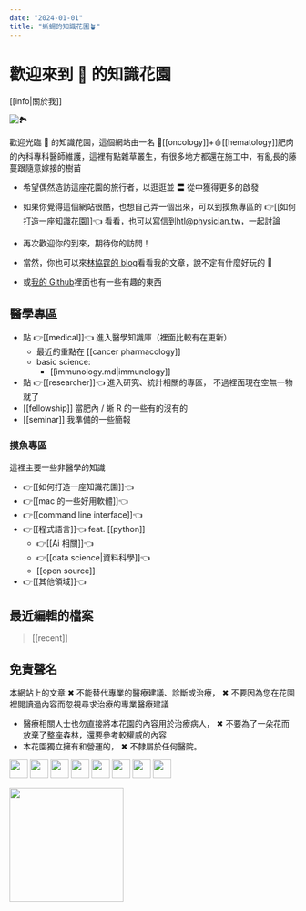 ```yaml
---
date: "2024-01-01"
title: "蜥蜴的知識花園🪴"
---
```



# 歡迎來到 🦎 的知識花園

[[info|關於我]]

![🏞️](https://i.imgur.com/ebQ9vAT.jpg)

歡迎光臨 🦎 的知識花園，這個網站由一名 🦀[[oncology]]+🩸[[hematology]]肥肉的內科專科醫師維護，這裡有點雜草叢生，有很多地方都還在施工中，有亂長的藤蔓跟隨意嫁接的樹苗

- 希望偶然造訪這座花園的旅行者，以逛逛並 〓 從中獲得更多的啟發
- 如果你覺得這個網站很酷，也想自己弄一個出來，可以到摸魚專區的 👉[[如何打造一座知識花園]]👈 看看，也可以寫信到[htl@physician.tw](mailto:htl@physician.tw)，一起討論
- 再次歡迎你的到來，期待你的訪問！

- 當然，你也可以來[林協霆的 blog][1]看看我的文章，說不定有什麼好玩的 🎢
- 或[我的 Github](https://github.com/htlin222/)裡面也有一些有趣的東西

## 醫學專區

- 點 👉[[medical]]👈 進入醫學知識庫（裡面比較有在更新）
  - 最近的重點在 [[cancer pharmacology]]
  - basic science:
    - [[immunology.md|immunology]]
- 點 👉[[researcher]]👈 進入研究、統計相關的專區， 不過裡面現在空無一物就了
- [[fellowship]] 當肥內 / 蜥 R 的一些有的沒有的
- [[seminar]] 我準備的一些簡報

### 摸魚專區

這裡主要一些非醫學的知識

- 👉[[如何打造一座知識花園]]👈
- 👉[[mac 的一些好用軟體]]👈
- 👉[[command line interface]]👈
- 👉[[程式語言]]👈 feat. [[python]]
  - 👉[[Ai 相關]]👈
  - 👉[[data science|資料科學]]👈
  - [[open source]]
- 👉[[其他領域]]👈

## 最近編輯的檔案

> [[recent]]

[1]: https://htlin.site/

## 免責聲名

本網站上的文章 ✖ 不能替代專業的醫療建議、診斷或治療， ✖ 不要因為您在花園裡閱讀過內容而忽視尋求治療的專業醫療建議

- 醫療相關人士也勿直接將本花園的內容用於治療病人， ✖ 不要為了一朵花而放棄了整座森林，還要參考較權威的內容
- 本花園獨立擁有和營運的， ✖ 不隸屬於任何醫院。

<p align="left"> <a href="https://www.dev.to/htlin" target="_blank" rel="noreferrer"><img src="https://raw.githubusercontent.com/danielcranney/readme-generator/main/public/icons/socials/devdotto.svg" width="32" height="32" /></a> <a href="https://discord.com/users/HT🦎Lin#8205" target="_blank" rel="noreferrer"><img src="https://raw.githubusercontent.com/danielcranney/readme-generator/main/public/icons/socials/discord.svg" width="32" height="32" /></a> <a href="https://www.facebook.com/Tim.H.Lin" target="_blank" rel="noreferrer"><img src="https://raw.githubusercontent.com/danielcranney/readme-generator/main/public/icons/socials/facebook.svg" width="32" height="32" /></a> <a href="https://www.github.com/htlin222" target="_blank" rel="noreferrer"><img src="https://raw.githubusercontent.com/danielcranney/readme-generator/main/public/icons/socials/github.svg" width="32" height="32" /></a> <a href="https://www.linkedin.com/in/hsiehting-lin" target="_blank" rel="noreferrer"><img src="https://raw.githubusercontent.com/danielcranney/readme-generator/main/public/icons/socials/linkedin.svg" width="32" height="32" /></a> <a href="http://www.medium.com/htlin222" target="_blank" rel="noreferrer"><img src="https://raw.githubusercontent.com/danielcranney/readme-generator/main/public/icons/socials/medium.svg" width="32" height="32" /></a> <a href="https://www.twitter.com/htlin222" target="_blank" rel="noreferrer"><img src="https://raw.githubusercontent.com/danielcranney/readme-generator/main/public/icons/socials/twitter.svg" width="32" height="32" /></a> <a href="https://www.youtube.com/c/@htlin.lizard" target="_blank" rel="noreferrer"><img src="https://raw.githubusercontent.com/danielcranney/readme-generator/main/public/icons/socials/youtube.svg" width="32" height="32" /></a></p>

<a href="https://www.buymeacoffee.com/htl.lizard"><img src="https://cdn.buymeacoffee.com/buttons/v2/default-yellow.png" width="200" /></a>
